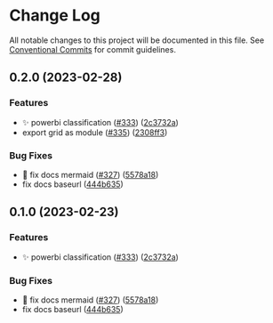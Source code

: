 # Change Log

All notable changes to this project will be documented in this file.
See [Conventional Commits](https://conventionalcommits.org) for commit guidelines.

## 0.2.0 (2023-02-28)

### Features

-   :sparkles: powerbi classification ([#333](https://github.com/equinor/fusion-workspace/issues/333)) ([2c3732a](https://github.com/equinor/fusion-workspace/commit/2c3732a44ea055e027a29b3b4fe06e55fbea1487))
-   export grid as module ([#335](https://github.com/equinor/fusion-workspace/issues/335)) ([2308ff3](https://github.com/equinor/fusion-workspace/commit/2308ff3b99bdd05a8b4daf195ae93c8a72aa5ff3))

### Bug Fixes

-   :bug: fix docs mermaid ([#327](https://github.com/equinor/fusion-workspace/issues/327)) ([5578a18](https://github.com/equinor/fusion-workspace/commit/5578a181f7d12c0f1a6e0831fdc9b6258e573974))
-   fix docs baseurl ([444b635](https://github.com/equinor/fusion-workspace/commit/444b635a56b34a8cd7abcb3bdf5c165e44a6993e))

## 0.1.0 (2023-02-23)

### Features

-   :sparkles: powerbi classification ([#333](https://github.com/equinor/fusion-workspace/issues/333)) ([2c3732a](https://github.com/equinor/fusion-workspace/commit/2c3732a44ea055e027a29b3b4fe06e55fbea1487))

### Bug Fixes

-   :bug: fix docs mermaid ([#327](https://github.com/equinor/fusion-workspace/issues/327)) ([5578a18](https://github.com/equinor/fusion-workspace/commit/5578a181f7d12c0f1a6e0831fdc9b6258e573974))
-   fix docs baseurl ([444b635](https://github.com/equinor/fusion-workspace/commit/444b635a56b34a8cd7abcb3bdf5c165e44a6993e))
